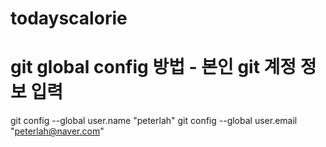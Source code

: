# todayscalorie

# git global config 방법 - 본인 git 계정 정보 입력
git config --global user.name "peterlah"
git config --global user.email "peterlah@naver.com"